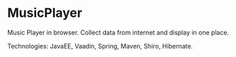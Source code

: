 MusicPlayer
===========

Music Player in browser. 
Collect data from internet and display in one place. 

Technologies:  JavaEE, Vaadin, Spring, Maven, Shiro, Hibernate.
